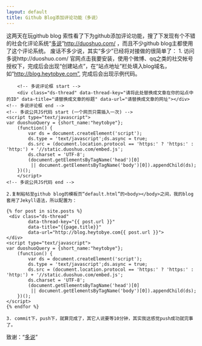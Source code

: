 ```yaml
---
layout: default
title: Github Blog添加评论功能（多说）
---
```

这两天在玩github blog 索性看了下为github添加评论功能，搜了下发现有个不错的社会化评论系统“[多说](http://duoshuo.com/ "多说")”http://duoshuo.com/ ，而且不少github blog主都使用了这个评论系统。
废话不多少说，其实“多少”已经将对接做的很简单了：
	1. 访问多说http://duoshuo.com/ 官网点击我要安装，使用个微博、qq之类的社交帐号授权下，完成后会出现“创建站点”，在“站点地址”栏处填入blog域名，如“http://blog.heytobye.com”, 完成后会出现示例代码。
````
	<!-- 多说评论框 start -->
	<div class="ds-thread" data-thread-key="请将此处替换成文章在你的站点中的ID" data-title="请替换成文章的标题" data-url="请替换成文章的网址"></div>
<!-- 多说评论框 end -->
<!-- 多说公共JS代码 start (一个网页只需插入一次) -->
<script type="text/javascript">
var duoshuoQuery = {short_name:"heytobye"};
	(function() {
		var ds = document.createElement('script');
		ds.type = 'text/javascript';ds.async = true;
		ds.src = (document.location.protocol == 'https:' ? 'https:' : 'http:') + '//static.duoshuo.com/embed.js';
		ds.charset = 'UTF-8';
		(document.getElementsByTagName('head')[0] 
		 || document.getElementsByTagName('body')[0]).appendChild(ds);
	})();
	</script>
<!-- 多说公共JS代码 end -->
````
	2.复制粘帖至github blog的模板页“default.html”的<body></body>之间，我的blog套用了Jekyll语法，所以配置为：
````
{% for post in site.posts %}
 <div class="ds-thread" 
 		data-thread-key="{{ post.url }}"
		data-title="{{page.title}}"
		data-url="http://blog.heytobye.com{{ post.url }}">
</div>
<script type="text/javascript">
var duoshuoQuery = {short_name:"heytobye"};
	(function() {
		var ds = document.createElement('script');
		ds.type = 'text/javascript';ds.async = true;
		ds.src = (document.location.protocol == 'https:' ? 'https:' : 'http:') + '//static.duoshuo.com/embed.js';
		ds.charset = 'UTF-8';
		(document.getElementsByTagName('head')[0] 
		 || document.getElementsByTagName('body')[0]).appendChild(ds);
	})();
</script>
{% endfor %}
````
	3. commit下，push下，就算完成了，其它人说要等10分钟，其实我这感觉push成功就完事了。
致谢：“[多说](http://duoshuo.com "多说")”